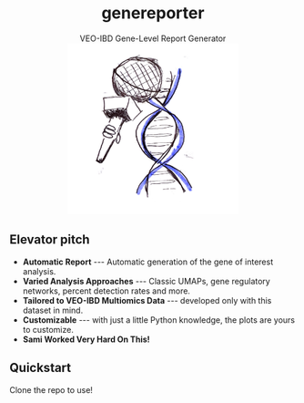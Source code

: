 <h1 align="center">genereporter</h1>
<p align="center">
  VEO-IBD Gene-Level Report Generator
  <br>
  <img src="data/geneformer_logo.jpeg" alt="Demo image" width="300" height="300">
</p>
<!-- <a href="https://pradyunsg.me/furo/">
  <img align="center" src="https://github.com/pradyunsg/furo/raw/main/docs/_static/demo.png" alt="Demo image">
</a> -->

## Elevator pitch

<!-- start elevator-pitch -->

- **Automatic Report** --- Automatic generation of the gene of interest analysis. 
- **Varied Analysis Approaches** --- Classic UMAPs, gene regulatory networks, percent detection rates and more. 
- **Tailored to VEO-IBD Multiomics Data** --- developed only with this dataset in mind. 
- **Customizable** --- with just a little Python knowledge, the plots are yours to customize. 
- **Sami Worked Very Hard On This!** 


<!-- end elevator-pitch -->

## Quickstart

<!-- start quickstart -->

Clone the repo to use! 

<!-- end quickstart -->



